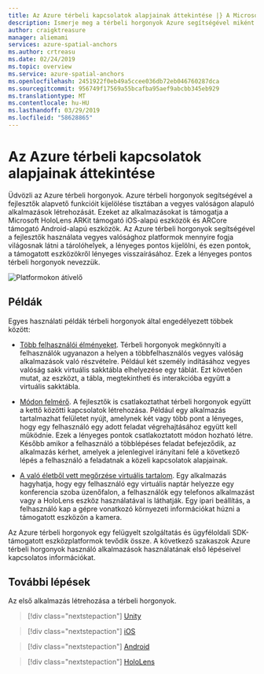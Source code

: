```yaml
---
title: Az Azure térbeli kapcsolatok alapjainak áttekintése |} A Microsoft Docs
description: Ismerje meg a térbeli horgonyok Azure segítségével miként fejleszthet platformfüggetlen vegyes valóság élményt.
author: craigktreasure
manager: aliemami
services: azure-spatial-anchors
ms.author: crtreasu
ms.date: 02/24/2019
ms.topic: overview
ms.service: azure-spatial-anchors
ms.openlocfilehash: 2451922f0eb49a5ccee036db72eb046760287dca
ms.sourcegitcommit: 956749f17569a55bcafba95aef9abcbb345eb929
ms.translationtype: MT
ms.contentlocale: hu-HU
ms.lasthandoff: 03/29/2019
ms.locfileid: "58628865"
---
```

# <a name="azure-spatial-anchors-overview"></a>Az Azure térbeli kapcsolatok alapjainak áttekintése

Üdvözli az Azure térbeli horgonyok. Azure térbeli horgonyok segítségével a fejlesztők alapvető funkcióit kijelölése tisztában a vegyes valóságon alapuló alkalmazások létrehozását. Ezeket az alkalmazásokat is támogatja a Microsoft HoloLens ARKit támogató iOS-alapú eszközök és ARCore támogató Android-alapú eszközök. Az Azure térbeli horgonyok segítségével a fejlesztők használata vegyes valósághoz platformok mennyire fogja világosnak látni a tárolóhelyek, a lényeges pontos kijelölni, és ezen pontok, a támogatott eszközökről lényeges visszaírásához.
Ezek a lényeges pontos térbeli horgonyok nevezzük.

![Platformokon átívelő](./media/cross-platform.png)

## <a name="examples"></a>Példák

Egyes használati példák térbeli horgonyok által engedélyezett többek között:

- [Több felhasználói élményeket](tutorials/tutorial-share-anchors-across-devices.md). Térbeli horgonyok megkönnyíti a felhasználók ugyanazon a helyen a többfelhasználós vegyes valóság alkalmazások való részvételre. Például két személy indításához vegyes valóság sakk virtuális sakktábla elhelyezése egy táblát. Ezt követően mutat, az eszközt, a tábla, megtekintheti és interakcióba együtt a virtuális sakktábla.

- [Módon felmérő](concepts/anchor-relationships-way-finding.md). A fejlesztők is csatlakoztathat térbeli horgonyok együtt a kettő közötti kapcsolatok létrehozása. Például egy alkalmazás tartalmazhat felületet nyújt, amelynek két vagy több pont a lényeges, hogy egy felhasználó egy adott feladat végrehajtásához együtt kell működnie. Ezek a lényeges pontok csatlakoztatott módon hozható létre. Később amikor a felhasználó a többlépéses feladat befejeződik, az alkalmazás kérhet, amelyek a jelenlegivel irányítani felé a következő lépés a felhasználó a feladatnak a közeli kapcsolatok alapjainak.

- [A való életből vett megőrzése virtuális tartalom](how-tos/create-locate-anchors-unity.md#create-a-cloud-spatial-anchor). Egy alkalmazás hagyhatja, hogy egy felhasználó egy virtuális naptár helyezze egy konferencia szoba üzenőfalon, a felhasználók egy telefonos alkalmazást vagy a HoloLens eszköz használatával is láthatják. Egy ipari beállítás, a felhasználó kap a gépre vonatkozó környezeti információkat húzni a támogatott eszközön a kamera.

Az Azure térbeli horgonyok egy felügyelt szolgáltatás és ügyféloldali SDK-támogatott eszközplatformok tevődik össze. A következő szakaszok Azure térbeli horgonyok használó alkalmazások használatának első lépéseivel kapcsolatos információkat.

## <a name="next-steps"></a>További lépések

Az első alkalmazás létrehozása a térbeli horgonyok.

> [!div class="nextstepaction"]
> [Unity](unity-overview.yml)

> [!div class="nextstepaction"]
> [iOS](quickstarts/get-started-ios.md)

> [!div class="nextstepaction"]
> [Android](quickstarts/get-started-android.md)

> [!div class="nextstepaction"]
> [HoloLens](quickstarts/get-started-hololens.md)

